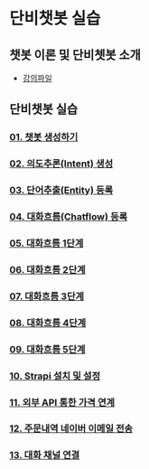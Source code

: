 # 단비챗봇 실습
## 챗봇 이론 및 단비쳇봇 소개
- [강의파일](강의파일/강의자료_챗봇%20만들기_v0.2.pdf)
## 단비챗봇 실습
### [01. 챗봇 생성하기](실습/01.%20챗봇%20생성하기.md)
### [02. 의도추론(Intent) 생성](실습/02.%20의도추론(Intent)%20생성.md)
### [03. 단어추출(Entity) 등록](실습/03.%20단어추출(Entity)%20등록.md)
### [04. 대화흐름(Chatflow) 등록](실습/04.%20대화흐름(Chatflow)%20등록.md)
### [05. 대화흐름 1단계](실습/05.%20대화흐름%201단계.md)
### [06. 대화흐름 2단계](실습/06.%20대화흐름%202단계.md)
### [07. 대화흐름 3단계](실습/07.%20대화흐름%203단계.md)
### [08. 대화흐름 4단계](실습/08.%20대화흐름%204단계.md)
### [09. 대화흐름 5단계](실습/09.%20대화흐름%205단계.md)
### [10. Strapi 설치 및 설정](실습/10.%20Strapi%20설치%20및%20설정.md)
### [11. 외부 API 통한 가격 연계](실습/11.%20외부%20API%20통한%20가격%20연계.md)
### [12. 주문내역 네이버 이메일 전송](실습/12.%20주문내역%20네이버%20이메일%20전송.md)
### [13. 대화 채널 연결](실습/13.%20대화%20채널%20연결.md)
